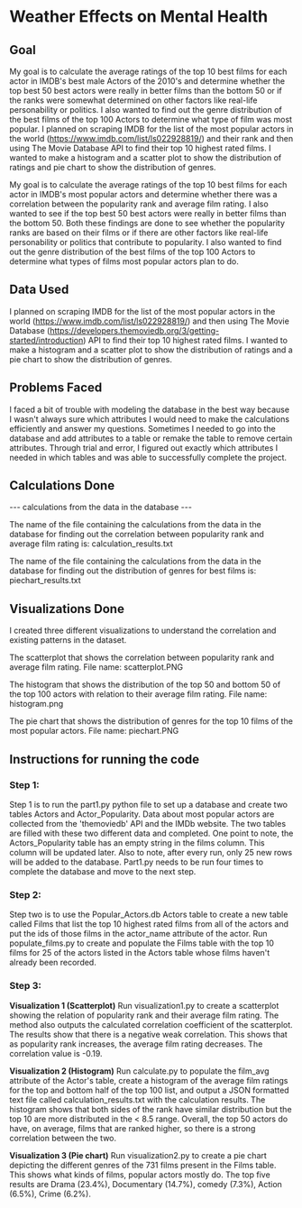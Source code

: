<h1>Weather Effects on Mental Health</h1>

<h2>Goal</h2>

My goal is to calculate the average ratings of the top 10 best films for each actor in IMDB's best male Actors of the 2010's and determine whether the top best 50 best actors were really in better films than the bottom 50 or if the ranks were somewhat determined on other factors like real-life personability or politics. I also wanted to find out the genre distribution of the best films of the top 100 Actors to determine what type of film was most popular. I planned on scraping IMDB for the list of the most popular actors in the world (https://www.imdb.com/list/ls022928819/) and their rank and then using The Movie Database API to find their top 10 highest rated films. I wanted to make a histogram and a scatter plot to show the distribution of ratings and pie chart to show the distribution of genres.

My goal is to calculate the average ratings of the top 10 best films for each actor in IMDB's most popular actors and determine whether there was a correlation between the popularity rank and average film rating. I also wanted to see if the top best 50 best actors were really in better films than the bottom 50. Both these findings are done to see whether the popularity ranks are based on their films or if there are other factors like real-life personability or politics that contribute to popularity. I also wanted to find out the genre distribution of the best films of the top 100 Actors to determine what types of films most popular actors plan to do.

<h2>Data Used</h2>

I planned on scraping IMDB for the list of the most popular actors in the world (https://www.imdb.com/list/ls022928819/) and then using The Movie Database (https://developers.themoviedb.org/3/getting-started/introduction) API to find their top 10 highest rated films. I wanted to make a histogram and a scatter plot to show the distribution of ratings and a pie chart to show the distribution of genres.


<h2>Problems Faced</h2>
I faced a bit of trouble with modeling the database in the best way because I wasn't always sure which attributes I would need to make the calculations efficiently and answer my questions. Sometimes I needed to go into the database and add attributes to a table or remake the table to remove certain attributes. Through trial and error, I figured out exactly which attributes I needed in which tables and was able to successfully complete the project.

<h2>Calculations Done</h2>
--- calculations from the data in the database ---

The name of the file containing the calculations from the data in the database for finding out the correlation between popularity rank and average film rating is: calculation_results.txt

The name of the file containing the calculations from the data in the database for finding out the distribution of genres for best films is: piechart_results.txt

<h2>Visualizations Done</h2>

I created three different visualizations to understand the correlation and existing patterns in the dataset.

The scatterplot that shows the correlation between popularity rank and average film rating. File name: scatterplot.PNG

The histogram that shows the distribution of the top 50 and bottom 50 of the top 100 actors with relation to their average film rating. File name: histogram.png

The pie chart that shows the distribution of genres for the top 10 films of the most popular actors. File name: piechart.PNG


<h2>Instructions for running the code</h2>

<h3>Step 1:</h3>
Step 1 is to run the part1.py python file to set up a database and create two tables Actors and Actor_Popularity. Data about most popular actors are collected from the 'themoviedb' API and the IMDb website. The two tables are filled with these two different data and completed. One point to note, the Actors_Popularity table has an empty string in the films column. This column will be updated later. Also to note, after every run, only 25 new rows will be added to the database. Part1.py needs to be run four times to complete the database and move to the next step.


<h3>Step 2:</h3>
Step two is to use the Popular_Actors.db Actors table to create a new table called Films that list the top 10 highest rated films from all of the actors and put the ids of those films in the actor_name attribute of the actor. Run populate_films.py to create and populate the Films table with the top 10 films for 25 of the actors listed in the Actors table whose films haven't already been recorded.

<h3>Step 3:</h3>

**Visualization 1 (Scatterplot)**
Run visualization1.py to create a scatterplot showing the relation of popularity rank and their average film rating. The method also outputs the calculated correlation coefficient of the scatterplot. The results show that there is a negative weak correlation. This shows that as popularity rank increases, the average film rating decreases. The correlation value is -0.19.

**Visualization 2 (Histogram)**
Run calculate.py to populate the film_avg attribute of the Actor's table, create a histogram of the average film ratings for the top and bottom half of the top 100 list, and output a JSON formatted text file called  calculation_results.txt with the calculation results. The histogram shows that both sides of the rank have similar distribution but the top 10 are more distributed in the < 8.5 range. Overall, the top 50 actors do have, on average, films that are ranked higher, so there is a strong correlation between the two.


**Visualization 3 (Pie chart)**
Run visualization2.py to create a pie chart depicting the different genres of the 731 films present in the Films table. This shows what kinds of films, popular actors mostly do. The top five results are Drama (23.4%), Documentary (14.7%), comedy (7.3%), Action (6.5%), Crime (6.2%).
